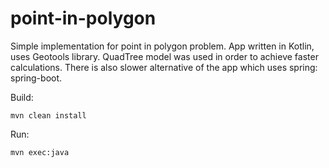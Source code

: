 # point-in-polygon

Simple implementation for point in polygon problem. App written in Kotlin, uses Geotools library. QuadTree model was used in order to achieve faster calculations.
There is also slower alternative of the app which uses spring: spring-boot.


Build:

`mvn clean install`


Run:

`mvn exec:java`
